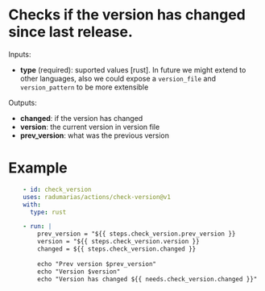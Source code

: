 # Checks if the version has changed since last release.

Inputs:
- **type** (required): suported values [rust]. In future we might extend to other languages, also we could expose a `version_file` and `version_pattern` to be more extensible

Outputs:
- **changed**: if the version has changed
- **version**: the current version in version file
- **prev_version**: what was the previous version

# Example

```yaml
    - id: check_version
    uses: radumarias/actions/check-version@v1
    with:
      type: rust

    - run: |
        prev_version = "${{ steps.check_version.prev_version }}
        version = "${{ steps.check_version.version }}
        changed = ${{ steps.check_version.changed }}
        
        echo "Prev version $prev_version"
        echo "Version $version"
        echo "Version has changed ${{ needs.check_version.changed }}"
```
